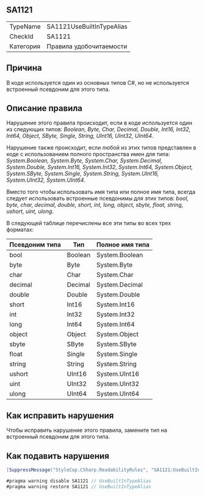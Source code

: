 ﻿## SA1121

<table>
<tr>
  <td>TypeName</td>
  <td>SA1121UseBuiltInTypeAlias</td>
</tr>
<tr>
  <td>CheckId</td>
  <td>SA1121</td>
</tr>
<tr>
  <td>Категория</td>
  <td>Правила удобочитаемости</td>
</tr>
</table>

## Причина

В коде используется один из основных типов C#, но не используется встроенный псевдоним для этого типа.

## Описание правила

Нарушение этого правила происходит, если в коде используется один из следующих типов: *Boolean, Byte, Char, Decimal, Double, Int16, Int32, Int64, Object, SByte, Single, String, UInt16, UInt32, UInt64*.

Нарушение также происходит, если любой из этих типов представлен в коде с использованием полного пространства имен для типа: *System.Boolean, System.Byte, System.Char, System.Decimal, System.Double, System.Int16, System.Int32, System.Int64, System.Object, System.SByte, System.Single, System.String, System.UInt16, System.UInt32, System.UInt64*.

Вместо того чтобы использовать имя типа или полное имя типа, всегда следует использовать встроенные псевдонимы для этих типов: *bool, byte, char, decimal, double, short, int, long, object, sbyte, float, string, ushort, uint, ulong*.

В следующей таблице перечислены все эти типы во всех трех форматах:


| Псевдоним типа | Тип | Полное имя типа |
| --- | --- | --- |
| bool | Boolean | System.Boolean |
| byte | Byte | System.Byte |
| char | Char | System.Char |
| decimal | Decimal | System.Decimal |
| double | Double | System.Double |
| short | Int16 | System.Int16 |
| int | Int32 | System.Int32 |
| long | Int64 | System.Int64 |
| object | Object | System.Object |
| sbyte | SByte | System.SByte |
| float | Single | System.Single |
| string | String | System.String |
| ushort | UInt16 | System.UInt16 |
| uint | UInt32 | System.UInt32 |
| ulong | UInt64 | System.UInt64 |

## Как исправить нарушения

Чтобы исправить нарушение этого правила, замените тип на встроенный псевдоним для этого типа.

## Как подавить нарушения

```csharp
[SuppressMessage("StyleCop.CSharp.ReadabilityRules", "SA1121:UseBuiltInTypeAlias", Justification = "Reviewed.")]
```

```csharp
#pragma warning disable SA1121 // UseBuiltInTypeAlias
#pragma warning restore SA1121 // UseBuiltInTypeAlias
```
